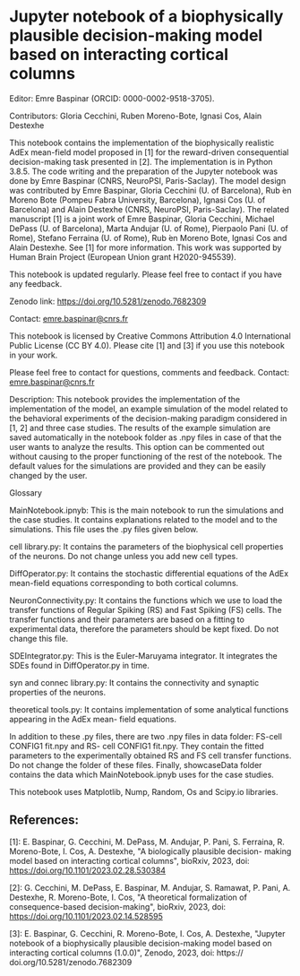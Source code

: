 # Jupyter notebook of a biophysically plausible decision-making model based on interacting cortical columns

Editor: Emre Baspinar (ORCID: 0000-0002-9518-3705).

Contributors: Gloria Cecchini, Ruben Moreno-Bote, Ignasi Cos, Alain Destexhe

This notebook contains the implementation of the biophysically realistic AdEx mean-field model proposed in [1] for the reward-driven consequential decision-making task presented in [2]. The implementation is in Python 3.8.5. The code writing and the preparation of the Jupyter notebook was done by Emre Baspinar (CNRS, NeuroPSI, Paris-Saclay). The model design was contributed by Emre Baspinar, Gloria Cecchini (U. of Barcelona), Rub ́en Moreno Bote (Pompeu Fabra University, Barcelona), Ignasi Cos (U. of Barcelona) and Alain Destexhe (CNRS, NeuroPSI, Paris-Saclay). The related manuscript [1] is a joint work of Emre Baspinar, Gloria Cecchini, Michael DePass (U. of Barcelona), Marta Andujar (U. of Rome), Pierpaolo Pani (U. of Rome), Stefano Ferraina (U. of Rome), Rub ́en Moreno Bote, Ignasi Cos and Alain Destexhe. See [1] for more information. This work was supported by Human Brain Project (European Union grant H2020-945539).

This notebook is updated regularly. Please feel free to contact if you have any feedback.

Zenodo link: https://doi.org/10.5281/zenodo.7682309

Contact: emre.baspinar@cnrs.fr

This notebook is licensed by Creative Commons Attribution 4.0 International Public License (CC BY 4.0). Please cite [1] and [3] if you use this notebook in your work.

Please feel free to contact for questions, comments and feedback. Contact: emre.baspinar@cnrs.fr

Description: This notebook provides the implementation of the implementation of the model, an example simulation of the model related to the behavioral experiments of the decision-making paradigm considered in [1, 2] and three case studies. The results of the example simulation are saved automatically in the notebook folder as .npy files in case of that the user wants to analyze the results. This option can be commented out without causing to the proper functioning of the rest of the notebook. The default values for the simulations are provided and they can be easily changed by the user.

Glossary

MainNotebook.ipnyb: This is the main notebook to run the simulations and the case studies. It contains explanations related to the model and to the simulations. This file uses the .py files given below.

cell library.py: It contains the parameters of the biophysical cell properties of the neurons. Do not change unless you add new cell types.

DiffOperator.py: It contains the stochastic differential equations of the AdEx mean-field equations corresponding to both cortical columns.

NeuronConnectivity.py: It contains the functions which we use to load the transfer functions of Regular Spiking (RS) and Fast Spiking (FS) cells. The transfer functions and their parameters are based on a fitting to experimental data, therefore the parameters should be kept fixed. Do not change this file.

SDEIntegrator.py: This is the Euler-Maruyama integrator. It integrates the SDEs found in DiffOperator.py in time.

syn and connec library.py: It contains the connectivity and synaptic properties of the neurons.

theoretical tools.py: It contains implementation of some analytical functions appearing in the AdEx mean- field equations.

In addition to these .py files, there are two .npy files in data folder: FS-cell CONFIG1 fit.npy and RS- cell CONFIG1 fit.npy. They contain the fitted parameters to the experimentally obtained RS and FS cell transfer functions. Do not change the folder of these files. Finally, showcaseData folder contains the data which MainNotebook.ipnyb uses for the case studies.

This notebook uses Matplotlib, Nump, Random, Os and Scipy.io libraries.

## References:

[1]: E. Baspinar, G. Cecchini, M. DePass, M. Andujar, P. Pani, S. Ferraina, R. Moreno-Bote, I. Cos, A. Destexhe, "A biologically plausible decision- making model based on interacting cortical columns", bioRxiv, 2023, doi: https://doi.org/10.1101/2023.02.28.530384 

[2]: G. Cecchini, M. DePass, E. Baspinar, M. Andujar, S. Ramawat, P. Pani, A. Destexhe, R. Moreno-Bote, I. Cos, "A theoretical formalization of consequence-based decision-making", bioRxiv, 2023, doi: https://doi.org/10.1101/2023.02.14.528595

[3]: E. Baspinar, G. Cecchini, R. Moreno-Bote, I. Cos, A. Destexhe, "Jupyter notebook of a biophysically plausible decision-making model based on interacting cortical columns (1.0.0)", Zenodo, 2023, doi: https:// doi.org/10.5281/zenodo.7682309

